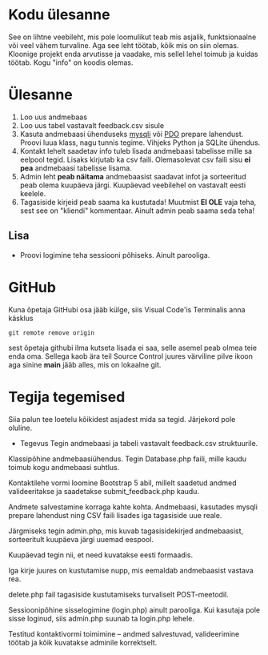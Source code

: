 # Kodu ülesanne 

See on lihtne veebileht, mis pole loomulikut teab mis asjalik, funktsionaalne või veel vähem turvaline. Aga see leht töötab, kõik mis on siin olemas. Kloonige projekt enda arvutisse ja vaadake, mis sellel lehel toimub ja kuidas töötab. Kogu "info" on koodis olemas. 

# Ülesanne

1. Loo uus andmebaas
2. Loo uus tabel vastavalt feedback.csv sisule
3. Kasuta andmebaasi ühenduseks [mysqli](https://www.php.net/manual/en/book.mysqli.php) või [PDO](https://www.php.net/manual/en/pdo.connections.php) prepare lahendust. Proovi luua klass, nagu tunnis tegime. Vihjeks Python ja SQLite ühendus.
4. Kontakt lehelt saadetav info tuleb lisada andmebaasi tabelisse mille sa eelpool tegid. Lisaks kirjutab ka csv faili. Olemasolevat csv faili sisu **ei pea** andmebaasi tabelisse lisama.
5. Admin leht **peab näitama** andmebaasist saadavat infot ja sorteeritud peab olema kuupäeva järgi. Kuupäevad veebilehel on vastavalt eesti keelele.
6. Tagasiside kirjeid peab saama ka kustutada! Muutmist **EI OLE** vaja teha, sest see on "kliendi" kommentaar. Ainult admin peab saama seda teha!

## Lisa
- Proovi logimine teha sessiooni põhiseks. Ainult parooliga.

# GitHub
Kuna õpetaja GitHubi osa jääb külge, siis Visual Code'is Terminalis anna käsklus 
```
git remote remove origin
```
sest õpetaja githubi ilma kutseta lisada ei saa, selle asemel peab olmea teie enda oma. Sellega kaob ära teil Source Control juures värviline pilve ikoon aga sinine **main** jääb alles, mis on lokaalne git.

# Tegija tegemised

Siia palun tee loetelu kõikidest asjadest mida sa tegid. Järjekord pole oluline.
* Tegevus
Tegin andmebaasi ja tabeli vastavalt feedback.csv struktuurile.

Klassipõhine andmebaasiühendus. Tegin Database.php faili, mille kaudu toimub kogu andmebaasi suhtlus.

Kontaktilehe vormi loomine Bootstrap 5 abil, millelt saadetud andmed valideeritakse ja saadetakse submit_feedback.php kaudu.

Andmete salvestamine korraga kahte kohta. Andmebaasi, kasutades mysqli prepare lahendust ning CSV faili lisades iga tagasiside uue reale.

Järgmiseks tegin admin.php, mis  kuvab tagasisidekirjed andmebaasist, sorteeritult kuupäeva järgi uuemad eespool.

Kuupäevad tegin nii, et need kuvatakse eesti formaadis.

Iga kirje juures on kustutamise nupp, mis eemaldab andmebaasist vastava rea.

delete.php fail tagasiside kustutamiseks turvaliselt POST-meetodil.

Sessioonipõhine sisselogimine (login.php) ainult parooliga. Kui kasutaja pole sisse loginud, siis admin.php suunab ta login.php lehele.

Testitud kontaktivormi toimimine – andmed salvestuvad, valideerimine töötab ja kõik kuvatakse adminile korrektselt.

